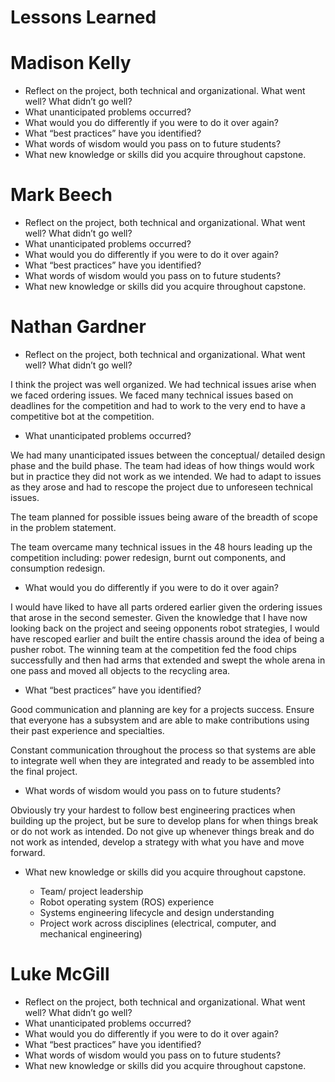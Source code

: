 # Lessons Learned

# Madison Kelly

- Reflect on the project, both technical and organizational. What went well? What didn’t go well? 
- What unanticipated problems occurred? 
- What would you do differently if you were to do it over again? 
- What “best practices” have you identified? 
- What words of wisdom would you pass on to future students?
- What new knowledge or skills did you acquire throughout capstone.

# Mark Beech

- Reflect on the project, both technical and organizational. What went well? What didn’t go well? 
- What unanticipated problems occurred? 
- What would you do differently if you were to do it over again? 
- What “best practices” have you identified? 
- What words of wisdom would you pass on to future students?
- What new knowledge or skills did you acquire throughout capstone.

# Nathan Gardner

- Reflect on the project, both technical and organizational. What went well? What didn’t go well? 

I think the project was well organized. We had technical issues arise when we faced ordering issues. We faced many technical issues based on deadlines for the competition and had to work to the very end to have a competitive bot at the competition.

- What unanticipated problems occurred? 

We had many unanticipated issues between the conceptual/ detailed design phase and the build phase. The team had ideas of how things would work but in practice they did not work as we intended. We had to adapt to issues as they arose and had to rescope the project due to unforeseen technical issues. 

The team planned for possible issues being aware of the breadth of scope in the problem statement. 

The team overcame many technical issues in the 48 hours leading up the competition including: power redesign, burnt out components, and consumption redesign. 

- What would you do differently if you were to do it over again? 

I would have liked to have all parts ordered earlier given the ordering issues that arose in the second semester. Given the knowledge that I have now looking back on the project and seeing opponents robot strategies, I would have rescoped earlier and built the entire chassis around the idea of being a pusher robot. The winning team at the competition fed the food chips successfully and then had arms that extended and swept the whole arena in one pass and moved all objects to the recycling area. 

- What “best practices” have you identified? 

Good communication and planning are key for a projects success. Ensure that everyone has a subsystem and are able to make contributions using their past experience and specialties. 

Constant communication throughout the process so that systems are able to integrate well when they are integrated and ready to be assembled into the final project. 

- What words of wisdom would you pass on to future students?

Obviously try your hardest to follow best engineering practices when building up the project, but be sure to develop plans for when things break or do not work as intended. Do not give up whenever things break and do not work as intended, develop a strategy with what you have and move forward. 

- What new knowledge or skills did you acquire throughout capstone.

    - Team/ project leadership
    - Robot operating system (ROS) experience
    - Systems engineering lifecycle and design understanding
    - Project work across disciplines (electrical, computer, and mechanical engineering)

# Luke McGill

- Reflect on the project, both technical and organizational. What went well? What didn’t go well? 
- What unanticipated problems occurred? 
- What would you do differently if you were to do it over again? 
- What “best practices” have you identified? 
- What words of wisdom would you pass on to future students?
- What new knowledge or skills did you acquire throughout capstone.